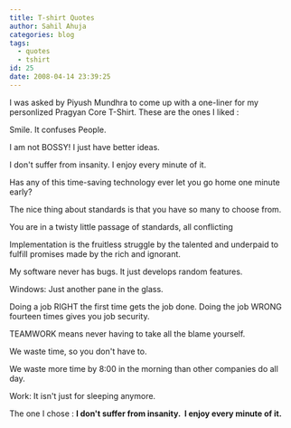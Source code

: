 ```yaml
---
title: T-shirt Quotes
author: Sahil Ahuja
categories: blog
tags:
  - quotes
  - tshirt
id: 25
date: 2008-04-14 23:39:25
---
```


I was asked by Piyush Mundhra to come up with a one-liner for my personlized Pragyan Core T-Shirt. These are the ones I liked :

Smile. It confuses People.

I am not BOSSY!
I just have better ideas.

I don't suffer from insanity.
I enjoy every minute of it.

Has any of this time-saving technology ever let you go home one minute early?

The nice thing about standards is that you have so many to choose from.

You are in a twisty little passage of standards, all conflicting

Implementation is the fruitless struggle by the talented and underpaid to fulfill promises made by the rich and ignorant.

My software never has bugs. It just develops random features.

Windows: Just another pane in the glass.

Doing a job RIGHT the first time gets the job done. Doing the job WRONG fourteen times gives you job security.

TEAMWORK means never having to take all the blame yourself.

We waste time, so you don't have to.

We waste more time by 8:00 in the morning than other companies do all day.

Work: It isn't just for sleeping anymore.

The one I chose : **I don't suffer from insanity.  I enjoy every minute of it.**